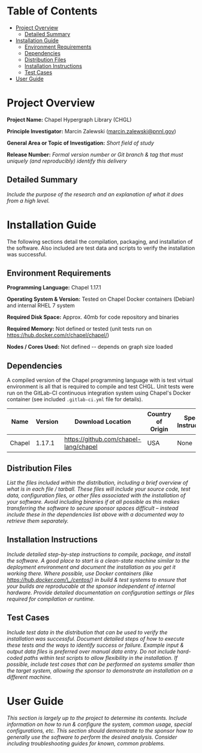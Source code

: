 Table of Contents
=================

*   [Project Overview](#project-overview)
    *   [Detailed Summary](#detailed-summary)
*   [Installation Guide](#installation-guide)
    *   [Environment Requirements](#environment-requirements)
    *   [Dependencies](#dependencies)
    *   [Distribution Files](#distrubution-files)
    *   [Installation Instructions](#installation-instructions)
    *   [Test Cases](#test-cases)
*   [User Guide](#user-guide)

Project Overview
================

**Project Name:** Chapel Hypergraph Library (CHGL)

**Principle Investigator:** Marcin Zalewski (marcin.zalewski@pnnl.gov) 

**General Area or Topic of Investigation:** _Short field of study_

**Release Number:** _Formal version number or Git branch & tag that must uniquely (and reproducibly) identify this delivery_

Detailed Summary
----------------

_Include the purpose of the research and an explanation of what it does from a high level._

Installation Guide
==================

The following sections detail the compilation, packaging, and installation of the software. Also included are test data and scripts to verify the installation was successful.

Environment Requirements
------------------------

**Programming Language:** Chapel 1.17.1

**Operating System & Version:** Tested on Chapel Docker containers (Debian) and internal RHEL 7 system

**Required Disk Space:** Approx. 40mb for code repository and binaries

**Required Memory:** Not defined or tested (unit tests run on https://hub.docker.com/r/chapel/chapel/)

**Nodes / Cores Used:** Not defined -- depends on graph size loaded

Dependencies
------------

A compiled version of the Chapel programming language with is test virtual environment is all that is required to compile and test CHGL. Unit tests were run on the GitLab-CI continuous integration system using Chapel's Docker container (see included ``.gitlab-ci.yml`` file for details).

| Name | Version | Download Location | Country of Origin | Special Instructions |
| ---- | ------- | ----------------- | ----------------- | -------------------- |
| Chapel | 1.17.1 | https://github.com/chapel-lang/chapel | USA | None |  

Distribution Files
------------------

_List the files included within the distribution, including a brief overview of what is in each file / tarball. These files will include your source code, test data, configuration files, or other files associated with the installation of your software. Avoid including binaries if at all possible as this makes transferring the software to secure sponsor spaces difficult – instead include these in the dependencies list above with a documented way to retrieve them separately._  

Installation Instructions
-------------------------

_Include detailed step-by-step instructions to compile, package, and install the software. A good place to start is a clean-state machine similar to the deployment environment and document the installation as you get it working there. Where possible, use Docker containers (like https://hub.docker.com/\_/centos/) in build & test systems to ensure that your builds are reproducable at the sponsor independent of internal hardware. Provide detailed documentation on configuration settings or files required for compilation or runtime._

Test Cases
----------

_Include test data in the distribution that can be used to verify the installation was successful. Document detailed steps of how to execute these tests and the ways to identify success or failure. Example input & output data files is preferred over manual data entry. Do not include hard-coded paths within test scripts to allow flexibility in the installation. If possible, include test cases that can be performed on systems smaller than the target system, allowing the sponsor to demonstrate an installation on a different machine._

User Guide
==========

_This section is largely up to the project to determine its contents. Include information on how to run & configure the system, common usage, special configurations, etc. This section should demonstrate to the sponsor how to generally use the software to perform the desired analysis. Consider including troubleshooting guides for known, common problems._